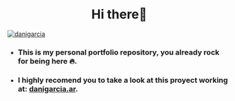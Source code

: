 <h1 align="center">Hi there👋</h1>
<a href="https://danigarcia.ar"><img align="center" alt="danigarcia"  src="https://i.imgur.com/qvcZSdP.jpg"/></a>
<ul>
  <li><h3>This is my personal portfolio repository, you already rock for being here 🔥.</h3></li>
  <li><h3>I highly recomend you to take a look at this proyect working at: <a href="https://danigarcia.ar">danigarcia.ar</a>.</h3></li>
</ul>
